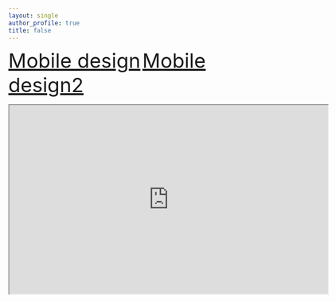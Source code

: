 ```yaml
---
layout: single
author_profile: true
title: false
---
```

<!--    [Mobile design](https://l77l77.github.io/blog/post-quote/) -->
   <h style="font-size:40px;"><a href="https://l77l77.github.io/blog/post-quote/">Mobile design</a></h>
   <h style="font-size:40px;"><a href="https://l77l77.github.io/blog/post-quote/">Mobile design2</a></h>
   
   <iframe src="https://drive.google.com/file/d/14t4jlv6AQJnTbzLmnsq-tBZa2izZtWtU/preview" width="640" height="380" allow="autoplay"></iframe>
   
   <p> </p>
   <p> </p>
   <p> </p>
   <p> </p>
   <p> </p>
   <p> </p>
   <p> </p>
   


